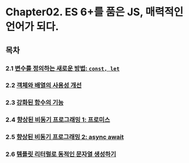 # Chapter02. ES 6+를 품은 JS, 매력적인 언어가 되다.

## 목차

### 2.1 [변수를 정의하는 새로운 방법: `const, let`](https://github.com/kwhong95/React-Programming/tree/master/Chapter2/1.%20Define-New-Variable)
### 2.2 [객체와 배열의 사용성 개선](https://github.com/kwhong95/React-Programming/tree/master/Chapter2/2.%20Improve%20of%20Object%20%26%20Array%20)
### 2.3 [강화된 함수의 기능](https://github.com/kwhong95/React-Programming/tree/master/Chapter2/3.%20Features%20of%20enhanced%20functions)
### 2.4 [향상된 비동기 프로그래밍 1: 프로미스](https://github.com/kwhong95/React-Programming/tree/master/Chapter2/4.%20Improve%20Async%20Programming1:%20Promise)
### 2.5 [향상된 비동기 프로그래밍 2: async await](https://github.com/kwhong95/React-Programming/tree/master/Chapter2/5.%20Improve%20Async%20Programming2:%20async%20await)
### 2.6 [템플릿 리터럴로 동적인 문자열 생성하기]()